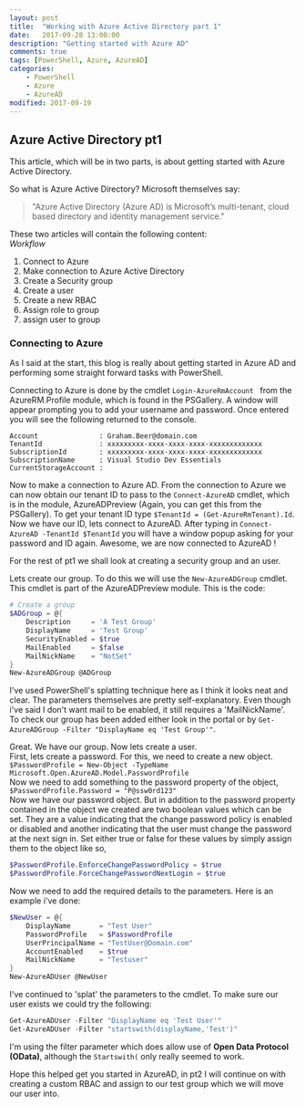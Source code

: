 ```yaml
---
layout: post
title:  "Working with Azure Active Directory part 1"
date:   2017-09-28 13:00:00
description: "Getting started with Azure AD"
comments: true
tags: [PowerShell, Azure, AzureAD]
categories: 
    - PowerShell
    - Azure
    - AzureAD
modified: 2017-09-19
---
```


## Azure Active Directory pt1

This article, which will be in two parts, is about getting started with Azure Active Directory.

So what is Azure Active Directory? Microsoft themselves say: 
> "Azure Active Directory (Azure AD) is Microsoft’s multi-tenant, cloud based directory and identity management service."

These two articles will contain the following content:  
*Workflow*
1. Connect to Azure
2. Make connection to Azure Active Directory
3. Create a Security group
4. Create a user 
5. Create a new RBAC 
6. Assign role to group
7. assign user to group

### Connecting to Azure

As I said at the start, this blog is really about getting started in Azure AD and performing some straight forward tasks with PowerShell. 

Connecting to Azure is done by the cmdlet ```Login-AzureRmAccount ``` from the AzureRM.Profile module, which is found in the PSGallery. A window will appear prompting you to add your username and password. Once entered you will see the following returned to the console.
```Environment           : AzureCloud
Account               : Graham.Beer@domain.com
TenantId              : xxxxxxxxx-xxxx-xxxx-xxxx-xxxxxxxxxxxxx
SubscriptionId        : xxxxxxxxx-xxxx-xxxx-xxxx-xxxxxxxxxxxxx
SubscriptionName      : Visual Studio Dev Essentials
CurrentStorageAccount :
```

Now to make a connection to Azure AD. From the connection to Azure we can now obtain our tenant ID to pass to the ```Connect-AzureAD``` cmdlet, which is in the module, AzureADPreview (Again, you can get this from the PSGallery). To get your tenant ID type ```$TenantId = (Get-AzureRmTenant).Id```. Now we have our ID, lets connect to AzureAD. After typing in ```Connect-AzureAD -TenantId $TenantId``` you will have a window popup asking for your password and ID again. Awesome, we are now connected to AzureAD !

For the rest of pt1 we shall look at creating a security group and an user.

Lets create our group. To do this we will use the ```New-AzureADGroup``` cmdlet. This cmdlet is part of the AzureADPreview module. This is the code:

```powershell
# Create a group
$ADGroup = @{
    Description     = 'A Test Group' 
    DisplayName     = 'Test Group' 
    SecurityEnabled = $true 
    MailEnabled     = $false 
    MailNickName    = "NotSet"
}
New-AzureADGroup @ADGroup
``` 

I've used PowerShell's splatting technique here as I think it looks neat and clear. The parameters themselves are pretty self-explanatory. Even though i've said I don't want mail to be enabled, it still requires a 'MailNickName'. To check our group has been added either look in the portal or by ```Get-AzureADGroup -Filter "DisplayName eq 'Test Group'"```.

Great. We have our group. Now lets create a user.  
First, lets create a password. For this, we need to create a new object.  
```$PasswordProfile = New-Object -TypeName Microsoft.Open.AzureAD.Model.PasswordProfile```  
Now we need to add something to the password property of the object,  
```$PasswordProfile.Password = "P@ssw0rd123"```  
Now we have our password object. But in addition to the password property contained in the  object we created are two boolean values which can be set. They are a value indicating that the change password policy is enabled or disabled and another indicating that the user must change the password at the next sign in. Set either true or false for these values by simply assign them to the object like so,
```powershell
$PasswordProfile.EnforceChangePasswordPolicy = $true
$PasswordProfile.ForceChangePasswordNextLogin = $true
```  
Now we need to add the required details to the parameters. Here is an example i've done:

```powershell
$NewUser = @{
    DisplayName       = "Test User" 
    PasswordProfile   = $PasswordProfile 
    UserPrincipalName = "TestUser@Domain.com"
    AccountEnabled    = $true 
    MailNickName      = "Testuser"
}
New-AzureADUser @NewUser
```  
I've continued to 'splat' the parameters to the cmdlet. To make sure our user exists we could try the following:
```powershell
Get-AzureADUser -Filter "DisplayName eq 'Test User'"    
Get-AzureADUser -Filter "startswith(displayName,'Test')"
```  
I'm using the filter parameter which does allow use of **Open Data Protocol (OData)**, although the `Startswith(` only really seemed to work. 

Hope this helped get you started in AzureAD, in pt2 I will continue on with creating a custom RBAC and assign to our test group which we will move our user into.
